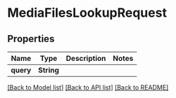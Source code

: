 # MediaFilesLookupRequest

## Properties

Name | Type | Description | Notes
------------ | ------------- | ------------- | -------------
**query** | **String** |  | 

[[Back to Model list]](../README.md#documentation-for-models) [[Back to API list]](../README.md#documentation-for-api-endpoints) [[Back to README]](../README.md)


